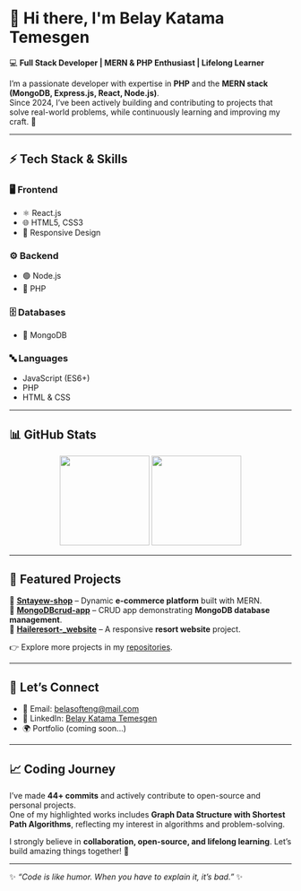 # 👋 Hi there, I'm Belay Katama Temesgen  

💻 **Full Stack Developer | MERN & PHP Enthusiast | Lifelong Learner**  

I’m a passionate developer with expertise in **PHP** and the **MERN stack (MongoDB, Express.js, React, Node.js)**.  
Since 2024, I’ve been actively building and contributing to projects that solve real-world problems, while continuously learning and improving my craft. 🚀  

---

## ⚡ Tech Stack & Skills  

### 🖥️ Frontend  
- ⚛️ React.js  
- 🌐 HTML5, CSS3  
- 🎨 Responsive Design  

### ⚙️ Backend  
- 🟢 Node.js  
- 🐘 PHP  

### 🗄️ Databases  
- 🍃 MongoDB  

### 🔤 Languages  
- JavaScript (ES6+)  
- PHP  
- HTML & CSS  

---

## 📊 GitHub Stats  

<p align="center">
  <img src="https://github-readme-stats.vercel.app/api?username=Belasoftengg&show_icons=true&theme=radical" height="160" />
  <img src="https://github-readme-stats.vercel.app/api/top-langs/?username=Belasoftengg&layout=compact&theme=radical" height="160" />
</p>  

---

## 🌟 Featured Projects  

🔹 [**Sntayew-shop**](https://github.com/Belasoftengg/Sntayew-shop) – Dynamic **e-commerce platform** built with MERN.  
🔹 [**MongoDBcrud-app**](https://github.com/Belasoftengg/MongoDBcrud-app) – CRUD app demonstrating **MongoDB database management**.  
🔹 [**Haileresort-_website**](https://github.com/Belasoftengg/Haileresort-_website) – A responsive **resort website** project.  

👉 Explore more projects in my [repositories](https://github.com/Belasoftengg?tab=repositories).  

---

## 🤝 Let’s Connect  

- 📧 Email: [belasofteng@mail.com](mailto:belasofteng@mail.com)  
- 💼 LinkedIn: [Belay Katama Temesgen](https://www.linkedin.com/in/belay-ketema-819231251/)  
- 🌍 Portfolio (coming soon...)  

---

## 📈 Coding Journey  

I’ve made **44+ commits** and actively contribute to open-source and personal projects.  
One of my highlighted works includes **Graph Data Structure with Shortest Path Algorithms**, reflecting my interest in algorithms and problem-solving.  

I strongly believe in **collaboration, open-source, and lifelong learning**. Let’s build amazing things together! 🚀  

---

✨ _“Code is like humor. When you have to explain it, it’s bad.”_ ✨  
